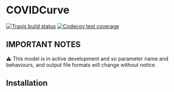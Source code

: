 
# COVIDCurve
 <!-- badges: start -->
[![Travis build status](https://travis-ci.org/nickbrazeau/COVIDCurve.svg?branch=master)](https://travis-ci.org/nickbrazeau/COVIDCurve)
[![Codecov test coverage](https://codecov.io/gh/nickbrazeau/COVIDCurve/branch/master/graph/badge.svg)](https://codecov.io/gh/nickbrazeau/COVIDCurve?branch=master)  
<!-- badges: end -->
  
<description>

## IMPORTANT NOTES

:warning: This model is in active development and so parameter name and
behaviours, and output file formats will change without notice.

## Installation
<WIP>


